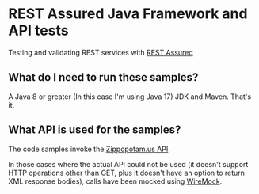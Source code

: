 # REST Assured Java Framework and API tests

Testing and validating REST services with [REST Assured](http://rest-assured.io/)

## What do I need to run these samples?

A Java 8 or greater (In this case I'm using Java 17) JDK and Maven. That's it.

## What API is used for the samples?

The code samples invoke the [Zippopotam.us API](http://api.zippopotam.us).

In those cases where the actual API could not be used (it doesn't support HTTP operations other than GET, plus it
doesn't have an option to return XML response bodies), calls have been mocked using [WireMock](http://wiremock.org). 
